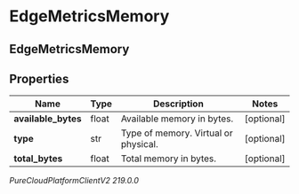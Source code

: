 # EdgeMetricsMemory

## EdgeMetricsMemory

## Properties

|Name | Type | Description | Notes|
|------------ | ------------- | ------------- | -------------|
| **available_bytes** | float | Available memory in bytes. | [optional] |
| **type** | str | Type of memory. Virtual or physical. | [optional] |
| **total_bytes** | float | Total memory in bytes. | [optional] |



_PureCloudPlatformClientV2 219.0.0_
